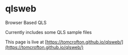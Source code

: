 # qlsweb
Browser Based QLS 

Currently includes some QLS sample files 

This page is live at [https://tomcrofton.github.io/qlsweb/](https://tomcrofton.github.io/qlsweb/)
